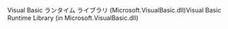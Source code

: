 <span data-ttu-id="a2ab1-101">Visual Basic ランタイム ライブラリ (Microsoft.VisualBasic.dll)</span><span class="sxs-lookup"><span data-stu-id="a2ab1-101">Visual Basic Runtime Library (in Microsoft.VisualBasic.dll)</span></span>